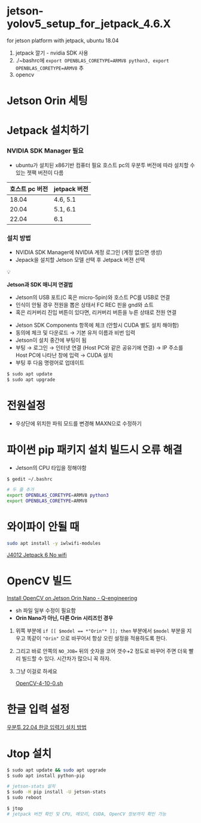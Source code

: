 # jetson-yolov5_setup_for_jetpack_4.6.X
for jetson platform with jetpack, ubuntu 18.04

1. jetpack 깔기 - nvidia SDK 사용
2. ./~bashrc에  ```export OPENBLAS_CORETYPE=ARMV8 python3, export OPENBLAS_CORETYPE=ARMV8``` 추
3. opencv


# Jetson Orin 세팅

# Jetpack 설치하기

### NVIDIA SDK Manager 필요

- ubuntu가 설치된 x86기반 컴퓨터 필요 호스트 pc의 우분투 버전에 따라 설치할 수 있는 젯팩 버전이 다름

| 호스트 pc 버전 | jetpack 버전 |
| --- | --- |
| 18.04 | 4.6, 5.1 |
| 20.04 | 5.1, 6.1 |
| 22.04 | 6.1 |

### 설치 방법

- NVIDIA SDK Manager에 NVIDIA 계정 로그인 (계정 없으면 생성)
- Jepack을 설치할 Jetson 모델 선택 후 Jetpack 버젼 선택

<aside>
💡

**Jetson과 SDK 매니저 연결법**

- Jetson의 USB 포트(C 혹은 micro-5pin)와 호스트 PC를 USB로 연결
- 인식이 안될 경우 전원을 뽑은 상태서 FC REC 핀을 gnd와 쇼트
- 혹은 리커버리 진입 버튼이 있다면, 리커버리 버튼을 누른 상태로 전원 연결
</aside>

- Jetson SDK Components 항목에 체크 (안할시 CUDA 별도 설치 해야함)
- 동의에 체크 및 다운로드 → 기본 유저 이름과 비번 입력
- Jetson이 설치 중간에 부팅이 됨
- 부팅 → 로그인 → 인터넷 연결 (Host PC와 같은 공유기에 연결) → IP 주소를 Host PC에 나타난 창에 입력 → CUDA 설치
- 부팅 후 다음 명령어로 업데이트

```bash
$ sudo apt update
$ sudo apt upgrade
```

# 전원설정

- 우상단에 위치한 파워 모드를 변경해 MAXN으로 수정하기

# 파이썬 pip 패키지 설치 빌드시 오류 해결

- Jetson의 CPU 타입을 정해야함

```bash
$ gedit ~/.bashrc

# 두 줄 추가
export OPENBLAS_CORETYPE=ARMV8 python3
export OPENBLAS_CORETYPE=ARMV8
```

# 와이파이 안될 때

```bash
sudo apt install -y iwlwifi-modules
```

[J4012 Jetpack 6 No wifi](https://forum.seeedstudio.com/t/j4012-jetpack-6-no-wifi/279748/11)

# OpenCV 빌드

[Install OpenCV on Jetson Orin Nano - Q-engineering](https://qengineering.eu/install-opencv-on-orin-nano.html)

- sh 파일 일부 수정이 필요함
- **Orin Nano가 아닌, 다른 Orin 시리즈인 경우**
1. 위쪽 부분에 `if [[ $model == *"Orin"* ]]; then` 부분에서 `$model` 부분을 지우고 똑같이 `"Orin"` 으로 바꾸어서 항상 오린 설정을 적용하도록 한다.
2. 그리고 바로 안쪽의 `NO_JOB=` 뒤의 숫자을 코어 갯수+2 정도로 바꾸어 주면 더욱 빨리 빌드할 수 있다. 시간차가 많으니 꼭 하자.
3. 그냥 이걸로 하세요
    
    [OpenCV-4-10-0.sh](OpenCV-4-10-0.sh)
    

# 한글 입력 설정

[우분투 22.04 한글 입력기 설치 방법](https://staraube.tistory.com/105)

# Jtop 설치

```bash
$ sudo apt update && sudo apt upgrade
$ sudo apt install python-pip

# jetson-stats 설치
$ sudo -H pip install -U jetson-stats
$ sudo reboot

$ jtop
# jetpack 버전 확인 및 CPU, 메모리, CUDA, OpenCV 정보까지 확인 가능
```
